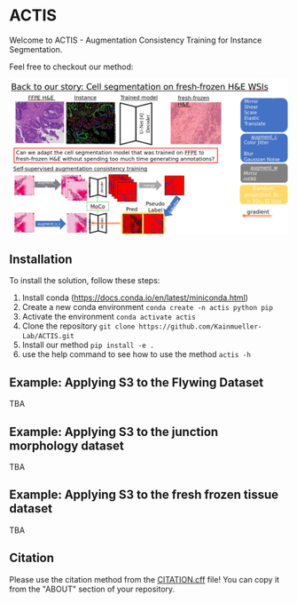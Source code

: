 # ACTIS

Welcome to ACTIS - Augmentation Consistency Training for Instance Segmentation. 

Feel free to checkout our method:

![](docs/method.png)

## Installation

To install the solution, follow these steps:

1. Install conda (https://docs.conda.io/en/latest/miniconda.html)
2. Create a new conda environment
   `conda create -n actis python pip`
3. Activate the environment
   `conda activate actis`
4. Clone the repository
   `git clone https://github.com/Kainmueller-Lab/ACTIS.git` 
5. Install our method
   `pip install -e .`
6. use the help command to see how to use the method
   `actis -h`

## Example: Applying S3 to the Flywing Dataset

TBA

## Example: Applying S3 to the junction morphology dataset

TBA

## Example: Applying S3 to the fresh frozen tissue dataset

TBA

## Citation

Please use the citation method from the [CITATION.cff](CITATION.cff) file!
You can copy it from the "ABOUT" section of your repository.